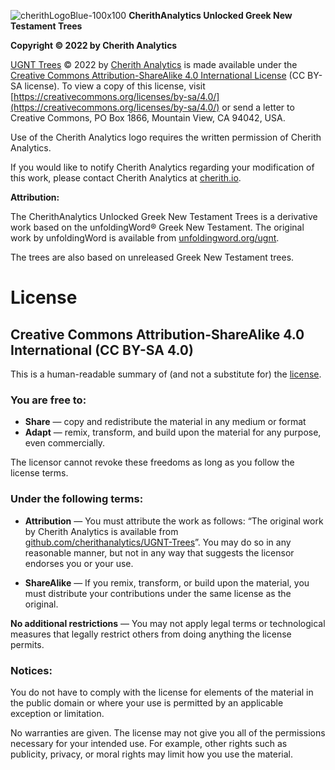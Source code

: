 ![cherithLogoBlue-100x100](https://user-images.githubusercontent.com/105679741/190519812-31d791fd-087e-4d00-b8e1-7eb3f5d23e38.png)
**CherithAnalytics Unlocked Greek New Testament Trees**

**Copyright © 2022 by Cherith Analytics**

[UGNT Trees](https://github.com/cherithanalytics/UGNT-Trees) © 2022 by [Cherith Analytics](https://cherith.io/) is made available under the [Creative Commons Attribution-ShareAlike 4.0 International License](https://creativecommons.org/licenses/by-sa/4.0/) (CC BY-SA license). To view a copy of this license, visit [https://creativecommons.org/licenses/by-sa/4.0/](https://creativecommons.org/licenses/by-sa/4.0/) or send a letter to Creative Commons, PO Box 1866, Mountain View, CA 94042, USA.

Use of the Cherith Analytics logo requires the written permission of Cherith Analytics.


If you would like to notify Cherith Analytics regarding your modification of this work, please contact Cherith Analytics at [cherith.io](https://cherith.io/).

**Attribution:**

The CherithAnalytics Unlocked Greek New Testament Trees is a derivative work based on the unfoldingWord® Greek New Testament. The original work by unfoldingWord is available from [unfoldingword.org/ugnt](https://www.unfoldingword.org/ugnt).

The trees are also based on unreleased Greek New Testament trees.

# License

## Creative Commons Attribution-ShareAlike 4.0 International (CC BY-SA 4.0)

This is a human-readable summary of (and not a substitute for) the [license](http://creativecommons.org/licenses/by-sa/4.0/legalcode).

### You are free to:

 * **Share** — copy and redistribute the material in any medium or format
 * **Adapt** — remix, transform, and build upon the material
for any purpose, even commercially.

The licensor cannot revoke these freedoms as long as you follow the license terms.

### Under the following terms:

 * **Attribution** — You must attribute the work as follows: “The original work by Cherith Analytics is available from [github.com/cherithanalytics/UGNT-Trees](https://github.com/cherithanalytics/UGNT-Trees)”. You may do so in any reasonable manner, but not in any way that suggests the licensor endorses you or your use.

 * **ShareAlike** — If you remix, transform, or build upon the material, you must distribute your contributions under the same license as the original.

**No additional restrictions** — You may not apply legal terms or technological measures that legally restrict others from doing anything the license permits.

### Notices:

You do not have to comply with the license for elements of the material in the public domain or where your use is permitted by an applicable exception or limitation.

No warranties are given. The license may not give you all of the permissions necessary for your intended use. For example, other rights such as publicity, privacy, or moral rights may limit how you use the material.
